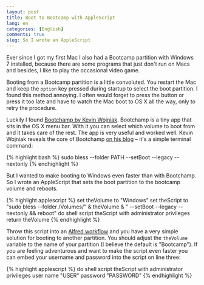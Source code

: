 ```yaml
---
layout: post
title: Boot to Bootcamp with AppleScript
lang: en
categories: [English]
comments: true
slug: So I wrote an AppleScript
---
```

Ever since I got my first Mac I also had a Bootcamp partition with Windows 7 installed, because there are some programs that just don't run on Macs and besides, I like to play the occasional video game.
<!--more-->

Booting from a Bootcamp partition is a little convoluted. You restart the Mac and keep the `option` key pressed during startup to select the boot partition. I found this method annoying. I often would forget to press the button or press it too late and have to watch the Mac boot to OS X all the way, only to retry the procedure.

Luckily I found [Bootchamp by Kevin Wojniak](http://kainjow.com). Bootchamp is a tiny app that sits in the OS X menu bar. With it you can select which volume to boot from and it takes care of the rest. The app is very useful and worked well. Kevin Wojniak reveals the core of Bootchamp [on his blog](http://kainjow.tumblr.com/post/37319884101/bootchamp-and-windows-7-brightness) – it's a simple terminal command:

{% highlight bash %}
sudo bless --folder PATH --setBoot --legacy --nextonly
{% endhighlight %}

But I wanted to make booting to Windows even faster than with Bootchamp. So I wrote an AppleScript that sets the boot partition to the bootcamp volume and reboots.

{% highlight applescript %}
set theVolume to "Windows"
set theScript to "sudo bless --folder /Volumes/" & theVolume & " --setBoot --legacy --nextonly && reboot"
do shell script theScript with administrator privileges
return theVolume
{% endhighlight %}

Throw this script into an [Alfred workflow](http://support.alfredapp.com/workflows/) and you have a very simple solution for booting to another partition. You should adjust the `theVolume` variable to the name of your partition (I believe the default is "Bootcamp"). If you are feeling adventurous and want to make the script even faster you can embed your username and password into the script on line three:

{% highlight applescript %}
do shell script theScript with administrator privileges user name "USER" password "PASSWORD"
{% endhighlight %}
